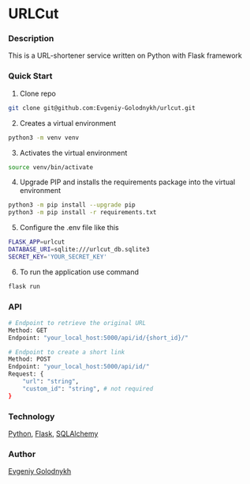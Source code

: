 # URLCut

### Description
This is a URL-shortener service written on Python with Flask framework

### Quick Start
1. Clone repo
```bash
git clone git@github.com:Evgeniy-Golodnykh/urlcut.git
```
2. Creates a virtual environment
```bash
python3 -m venv venv
```
3. Activates the virtual environment
```bash
source venv/bin/activate
```
4. Upgrade PIP and installs the requirements package into the virtual environment
```bash
python3 -m pip install --upgrade pip
python3 -m pip install -r requirements.txt
```
5. Configure the .env file like this
```bash
FLASK_APP=urlcut
DATABASE_URI=sqlite:///urlcut_db.sqlite3
SECRET_KEY='YOUR_SECRET_KEY'
```
6. To run the application use command
```bash
flask run
```

### API
```bash
# Endpoint to retrieve the original URL
Method: GET
Endpoint: "your_local_host:5000/api/id/{short_id}/"

# Endpoint to create a short link
Method: POST
Endpoint: "your_local_host:5000/api/id/"
Request: {
    "url": "string",
    "custom_id": "string", # not required
}
```

### Technology
[Python](https://www.python.org), [Flask](https://flask.palletsprojects.com), [SQLAlchemy](https://www.sqlalchemy.org)

### Author
[Evgeniy Golodnykh](https://github.com/Evgeniy-Golodnykh)
